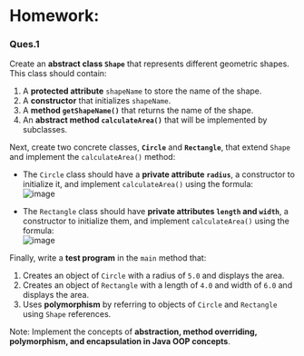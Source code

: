 # Homework:
### Ques.1 

Create an **abstract class `Shape`** that represents different geometric shapes. This class should contain:  
1. A **protected attribute** `shapeName` to store the name of the shape.  
2. A **constructor** that initializes `shapeName`.  
3. A **method `getShapeName()`** that returns the name of the shape.  
4. An **abstract method `calculateArea()`** that will be implemented by subclasses.  

Next, create two concrete classes, **`Circle`** and **`Rectangle`**, that extend `Shape` and implement the `calculateArea()` method:  
- The `Circle` class should have a **private attribute `radius`**, a constructor to initialize it, and implement `calculateArea()` using the formula:  
![image](https://github.com/user-attachments/assets/0a1b861d-a3eb-497f-85cd-56c08e6d9606)
 
- The `Rectangle` class should have **private attributes `length` and `width`**, a constructor to initialize them, and implement `calculateArea()` using the formula:  
![image](https://github.com/user-attachments/assets/6bf43225-3c1e-4b19-889b-c81b5b87f74b)

Finally, write a **test program** in the `main` method that:  
1. Creates an object of `Circle` with a radius of `5.0` and displays the area.  
2. Creates an object of `Rectangle` with a length of `4.0` and width of `6.0` and displays the area.  
3. Uses **polymorphism** by referring to objects of `Circle` and `Rectangle` using `Shape` references.  


Note: Implement the concepts of **abstraction, method overriding, polymorphism, and encapsulation in Java OOP concepts**.
